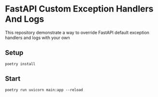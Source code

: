 # FastAPI Custom Exception Handlers And Logs
This repository demonstrate a way to override FastAPI default exception handlers and logs with your own

## Setup
```
poetry install
```

## Start
```
poetry run uvicorn main:app --reload
```

